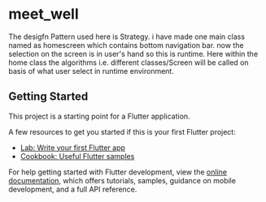 # meet_well
The desigfn Pattern used here is Strategy. i have made one main class named as homescreen which contains bottom navigation bar. now the selection on the screen is in user's hand so this is runtime. Here within the home class the algorithms i.e. different classes/Screen will be called on basis of what user select in runtime environment.  

## Getting Started

This project is a starting point for a Flutter application.

A few resources to get you started if this is your first Flutter project:

- [Lab: Write your first Flutter app](https://docs.flutter.dev/get-started/codelab)
- [Cookbook: Useful Flutter samples](https://docs.flutter.dev/cookbook)

For help getting started with Flutter development, view the
[online documentation](https://docs.flutter.dev/), which offers tutorials,
samples, guidance on mobile development, and a full API reference.
